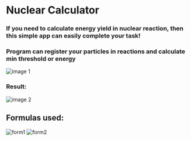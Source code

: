 # Nuclear Calculator

### If you need to calculate energy yield in nuclear reaction, then this simple app can easily complete your task!

### Program can register your particles in reactions and calculate min threshold or energy
![image 1](https://i.imgur.com/5b1KtV2.png)
### Result:

![image 2](https://imgur.com/kzgrF9w.png)
## Formulas used:
![form1](http://nuclphys.sinp.msu.ru/reactions/timages/t2_2.gif)           ![form2](http://nuclphys.sinp.msu.ru/reactions/timages/t2_14a.gif)
